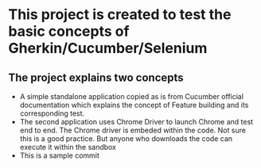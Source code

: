 # This project is created to test the basic concepts of Gherkin/Cucumber/Selenium

## The project explains two concepts

- A simple standalone application copied as is from Cucumber official documentation which explains the concept of Feature building and its corresponding test.
- The second application uses Chrome Driver to launch Chrome and test end to end. The Chrome driver is embeded within the code. Not sure this is a good practice. But anyone who downloads the code can execute it within the sandbox
- This is a sample commit
